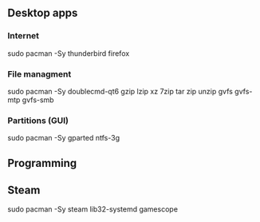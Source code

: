 ## Desktop apps

### Internet
sudo pacman -Sy thunderbird firefox

### File managment
sudo pacman -Sy doublecmd-qt6 gzip lzip xz 7zip tar zip unzip gvfs gvfs-mtp gvfs-smb

### Partitions (GUI)
sudo pacman -Sy gparted ntfs-3g

## Programming


## Steam
sudo pacman -Sy steam lib32-systemd gamescope
